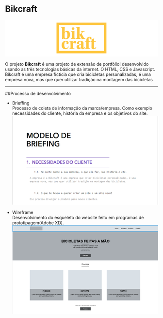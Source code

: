 # Bikcraft
![Bikcraft](Planejamento/readmeImgs/Untitled.png)


O projeto **Bikcraft** é uma projeto de extensão de portfólio! desenvolvido usando as três tecnologias básicas da internet. O HTML, CSS e Javascript. Bikcraft é uma empresa fictícia que cria bicicletas personalizadas, é uma empresa nova, mas que quer utilizar tradição na montagem das bicicletas
***
##Processo de desenvolvimento

- Brieffing  
Processo de coleta de informação da marca/empresa. Como exemplo necessidades do cliente, história da empresa e os objetivos do site.  
![Brieffing](Planejamento/readmeImgs/brieffingimage.png)

- Wireframe  
Desenvolvimento do esqueleto do website feito em programas de prototipagem(Adobe XD).  
![Wireframe](Planejamento/readmeImgs/wireframe.png)

   